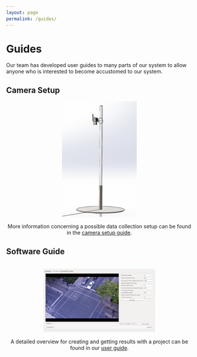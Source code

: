 ```yaml
---
layout: page
permalink: /guides/
---
```


# Guides

Our team has developed user guides to many parts of our system to allow anyone who is interested to become accustomed to our system.  

## Camera Setup

<center>
<img src="/img/hardware/hardware_cad.png" width="40%">
<p>More information concerning a possible data collection setup can be found in the <a href="/guides/datacollection/">camera setup guide</a>.</p>
</center>

## Software Guide

<br/>

<center>
<img src="/img/software/test_1_filled.png" width="60%">
<p>A detailed overview for creating and getting results with a project can be found in our <a href="/guides/userguide/">user guide</a>.</p>
</center>


